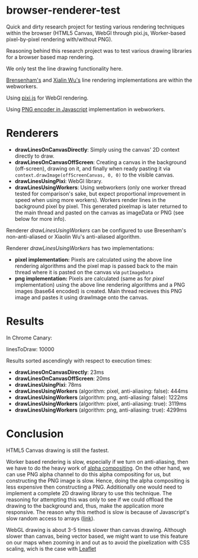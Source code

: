 browser-renderer-test
=====================

Quick and dirty research project for testing various rendering techniques within the browser (HTML5 Canvas, WebGl through pixi.js, Worker-based pixel-by-pixel rendering with/without PNG).

Reasoning behind this research project was to test various drawing libraries for a browser based map rendering.

We only test the line drawing functionality here.

[Brensenham's](http://en.wikipedia.org/wiki/Bresenham's_line_algorithm#Simplification) and [Xialin Wu's](http://en.wikipedia.org/wiki/Xiaolin_Wu%27s_line_algorithm) line rendering implementations are within the webworkers.

Using [pixi.js](https://github.com/GoodBoyDigital/pixi.js/) for WebGl rendering.

Using [PNG encoder in Javascript](http://www.xarg.org/2010/03/generate-client-side-png-files-using-javascript/) implementation in webworkers.

Renderers
=========

- **drawLinesOnCanvasDirectly**: Simply using the canvas' 2D context directly to draw.
- **drawLinesOnCanvasOffScreen**: Creating a canvas in the background (off-screen), drawing on it, and finally when ready pasting it via `context.drawImage(offScreenCanvas, 0, 0)` to the visible canvas.
- **drawLinesUsingPixi**: WebGl library.
- **drawLinesUsingWorkers**: Using webworkers (only one worker thread tested for comparison's sake, but expect proportional improvement in speed when using more workers). Workers render lines in the background pixel by pixel. This generated pixelmap is later returned to the main thread and pasted on the canvas as imageData or PNG (see below for more info).

Renderer _drawLinesUsingWorkers_ can be configured to use Bresenham's non-anti-aliased or Xiaolin Wu's anti-aliased algorithm.

Renderer _drawLinesUsingWorkers_ has two implementations:

- **pixel implementation:** Pixels are calculated using the above line rendering algorithms and the pixel map is passed back to the main thread where it is pasted on the canvas via `putImageData`
- **png implementation:** Pixels are calculated (same as for _pixel_ implementation) using the above line rendering algorithms and a PNG images (base64 encoded) is created. Main thread recieves this PNG image and pastes it using drawImage onto the canvas.


Results
=======

In Chrome Canary:

linesToDraw: 10000

Results sorted ascendingly with respect to execution times:

- **drawLinesOnCanvasDirectly**: 23ms
- **drawLinesOnCanvasOffScreen**: 20ms
- **drawLinesUsingPixi**: 78ms
- **drawLinesUsingWorkers** (algorithm: pixel, anti-aliasing: false): 444ms
- **drawLinesUsingWorkers** (algorithm: png, anti-aliasing: false): 1222ms
- **drawLinesUsingWorkers** (algorithm: pixel, anti-aliasing: true): 3119ms
- **drawLinesUsingWorkers** (algorithm: png, anti-aliasing: true): 4299ms


Conclusion
==========

HTML5 Canvas drawing is still the fastest.

Worker based rendering is slow, especially if we turn on anti-aliasing, then we have to do the heavy work of [alpha compositing](http://en.wikipedia.org/wiki/Alpha_compositing). On the other hand, we can use PNG alpha channel to do this alpha compositing for us, but constructing the PNG image is slow. Hence, doing the alpha compositing is less expensive then constructing a PNG. Additionally one would need to implement a complete 2D drawing library to use this technique. The reasoning for attempting this was only to see if we could offload the drawing to the background and, thus, make the application more responsive. The reason why this method is slow is because of Javascript's slow random access to arrays ([link](http://jsfiddle.net/fG78v/)).

WebGL drawing is about 3-5 times slower than canvas drawing. Although slower than canvas, being vector based, we might want to use this feature on our maps when zooming in and out as to avoid the pixelization with CSS scaling, wich is the case with [Leaflet](http://leafletjs.com/)

